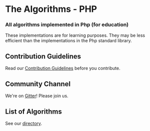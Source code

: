 # The Algorithms - PHP

### All algorithms implemented in Php (for education)

These implementations are for learning purposes. They may be less efficient than the implementations in the Php standard library.

## Contribution Guidelines

Read our [Contribution Guidelines](CONTRIBUTING.md) before you contribute.

## Community Channel

We're on [Gitter](https://gitter.im/TheAlgorithms)! Please join us.

## List of Algorithms

See our [directory](DIRECTORY.md).
